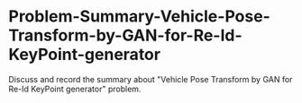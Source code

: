 # Problem-Summary-Vehicle-Pose-Transform-by-GAN-for-Re-Id-KeyPoint-generator
Discuss and record the summary about "Vehicle Pose Transform by GAN for Re-Id KeyPoint generator" problem.
